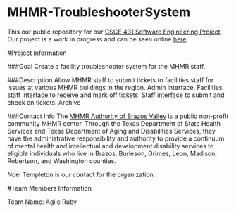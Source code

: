 # MHMR-TroubleshooterSystem
This our public repository for our [CSCE 431 Software Engineering Project](http://courses.cse.tamu.edu/csce431/walker/). Our project is a work in progress and can be seen online [here](http://mhmr-troubleshootersystem.herokuapp.com/).


#Project information

###Goal
Create a facility troubleshooter system for the MHMR staff. 

###Description
Allow MHMR staff to submit tickets to facilities staff for issues at various MHMR buildings in the region. Admin interface. Facilities staff interface to receive and mark off tickets. Staff interface to submit and check on tickets. Archive 

###Contact Info
The [MHMR Authority of Brazos Valley](http://mhmrabv.org/) is a public non-profit community MHMR center. Through the Texas Department of State Health Services and Texas Department of Aging and Disabilities Services, they have the administrative responsibility and authority to provide a continuum of mental health and intellectual and development disability services to eligible individuals who live in Brazos, Burleson, Grimes, Leon, Madison, Robertson, and Washington counties. 

Noel Templeton is our contact for the organization. 


#Team Members Information

Team Name: Agile Ruby
